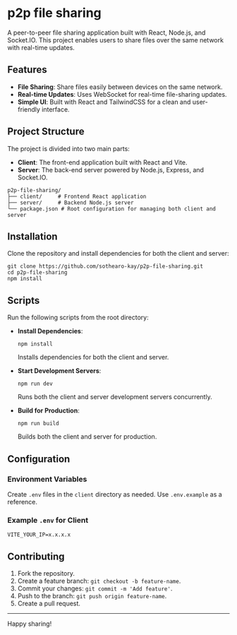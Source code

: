 # p2p file sharing

A peer-to-peer file sharing application built with React, Node.js, and Socket.IO. This project enables users to share files over the same network with real-time updates.

## Features

- **File Sharing**: Share files easily between devices on the same network.
- **Real-time Updates**: Uses WebSocket for real-time file-sharing updates.
- **Simple UI**: Built with React and TailwindCSS for a clean and user-friendly interface.

## Project Structure

The project is divided into two main parts:

- **Client**: The front-end application built with React and Vite.
- **Server**: The back-end server powered by Node.js, Express, and Socket.IO.

```
p2p-file-sharing/
├── client/     # Frontend React application
├── server/     # Backend Node.js server
└── package.json # Root configuration for managing both client and server
```

## Installation

Clone the repository and install dependencies for both the client and server:

```
git clone https://github.com/sothearo-kay/p2p-file-sharing.git
cd p2p-file-sharing
npm install
```

## Scripts

Run the following scripts from the root directory:

- **Install Dependencies**:

  ```
  npm install
  ```

  Installs dependencies for both the client and server.

- **Start Development Servers**:

  ```
  npm run dev
  ```

  Runs both the client and server development servers concurrently.

- **Build for Production**:

  ```
  npm run build
  ```

  Builds both the client and server for production.

## Configuration

### Environment Variables

Create `.env` files in the `client` directory as needed. Use `.env.example` as a reference.

### Example `.env` for Client

```
VITE_YOUR_IP=x.x.x.x
```

## Contributing

1. Fork the repository.
2. Create a feature branch: `git checkout -b feature-name`.
3. Commit your changes: `git commit -m 'Add feature'`.
4. Push to the branch: `git push origin feature-name`.
5. Create a pull request.

---

Happy sharing!
